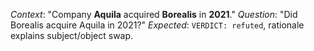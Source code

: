 *Context*: "Company **Aquila** acquired **Borealis** in **2021**."
*Question*: "Did Borealis acquire Aquila in 2021?"
*Expected*: `VERDICT: refuted`, rationale explains subject/object swap.
